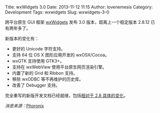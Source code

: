 Title: wxWidgets 3.0
Date: 2013-11-12 11:15
Author: lovenemesis
Category: Development
Tags: wxwidgets
Slug: wxwidgets-3-0

跨平台原生 GUI 框架 [wxWidgets](http://wxwidgets.org/) 发布 3.0
版本，距离上一个稳定版本 2.8.12 已有两年多了。

新版本的变化有：

-   更好的 Unicode 字符支持。
-   支持 64 位 OS X 图形应用开发的 wxOSX/Cocoa。
-   wxGTK 支持使用 GTK3+。
-   支持在 wxWebView 使用平台原生网页渲染引擎。
-   内置了新的 Grid 和 Ribbon 支持。
-   移除 wxODBC 等不再维护的历史库。
-   改善了 Debugger 支持。

完全重写的新版开发文档已经就绪，包括[相对于 2.8
具体的变化](http://docs.wxwidgets.org/3.0.0/overview_changes_since28.html)。

*消息来源：*[Phoronix](http://www.phoronix.com/scan.php?page=news_item&px=MTUxMTI)
